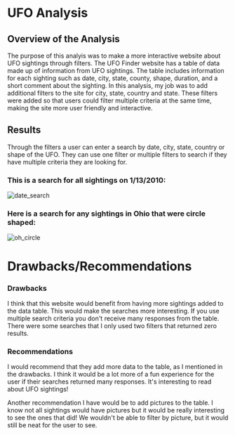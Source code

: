 # UFO Analysis
## Overview of the Analysis
The purpose of this analyis was to make a more interactive website about UFO sightings through filters.  The UFO Finder website has a table of data made up of information from UFO sightings.  The table includes information for each sighting such as date, city, state, county, shape, duration, and a short comment about the sighting.  In this analysis, my job was to add additional filters to the site for city, state, country and state.  These filters were added so that users could filter multiple criteria at the same time, making the site more user friendly and interactive.
## Results
Through the filters a user can enter a search by date, city, state, country or shape of the UFO.  They can use one filter or multiple filters to search if they have multiple criteria they are looking for.  
### This is a search for all sightings on 1/13/2010:
![date_search](https://user-images.githubusercontent.com/45715246/219261919-aaea3cfb-fceb-4742-b47d-4102195b2d5c.png)


### Here is a search for any sightings in Ohio that were circle shaped:
![oh_circle](https://user-images.githubusercontent.com/45715246/219262476-88ec24f5-62ca-41cc-b5fd-852184203050.png)


# Drawbacks/Recommendations
### Drawbacks
I think that this website would benefit from having more sightings added to the data table.  This would make the searches more interesting.  If you use multiple search criteria you don't receive many responses from the table.  There were some searches that I only used two filters that returned zero results.  
### Recommendations
I would recommend that they add more data to the table, as I mentioned in the drawbacks.  I think it would be a lot more of a fun experience for the user if their searches returned many responses.  It's interesting to read about UFO sightings!


Another recommendation I have would be to add pictures to the table.  I know not all sightings would have pictures but it would be really interesting to see the ones that did!  We wouldn't be able to filter by picture, but it would still be neat for the user to see.
